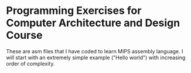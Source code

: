# Programming Exercises for Computer Architecture and Design Course

These are asm files that I have coded to learn MIPS assembly language. I will start with an extremely simple example ("Hello world") with 
increasing order of complexity.
